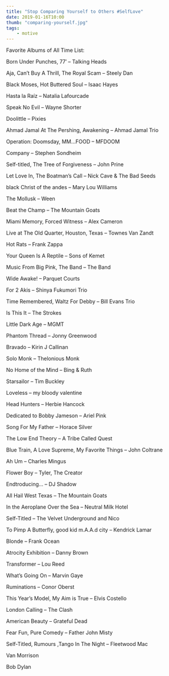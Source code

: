 ```yaml
---
title: "Stop Comparing Yourself to Others #SelfLove"
date: 2019-01-16T10:00
thumb: "comparing-yourself.jpg"
tags:
    - motive
---
```


Favorite Albums of All Time List:

Born Under Punches, 77′ – Talking Heads

Aja, Can’t Buy A Thrill, The Royal Scam – Steely Dan

Black Moses, Hot Buttered Soul – Isaac Hayes

Hasta la Raíz – Natalia Lafourcade

Speak No Evil – Wayne Shorter

Doolittle – Pixies

Ahmad Jamal At The Pershing, Awakening – Ahmad Jamal Trio

Operation: Doomsday, MM…FOOD – MFDOOM

Company – Stephen Sondheim

Self-titled, The Tree of Forgiveness – John Prine

Let Love In, The Boatman’s Call – Nick Cave & The Bad Seeds

black Christ of the andes – Mary Lou Williams

The Mollusk – Ween

Beat the Champ – The Mountain Goats

Miami Memory, Forced Witness – Alex Cameron

Live at The Old Quarter, Houston, Texas – Townes Van Zandt

Hot Rats – Frank Zappa

Your Queen Is A Reptile – Sons of Kemet

Music From Big Pink, The Band – The Band

Wide Awake! – Parquet Courts

For 2 Akis – Shinya Fukumori Trio

Time Remembered, Waltz For Debby – Bill Evans Trio

Is This It – The Strokes

Little Dark Age – MGMT

Phantom Thread – Jonny Greenwood

Bravado – Kirin J Callinan

Solo Monk – Thelonious Monk

No Home of the Mind – Bing & Ruth

Starsailor – Tim Buckley

Loveless – my bloody valentine

Head Hunters – Herbie Hancock

Dedicated to Bobby Jameson – Ariel Pink

Song For My Father – Horace Silver

The Low End Theory – A Tribe Called Quest

Blue Train, A Love Supreme, My Favorite Things – John Coltrane

Ah Um – Charles Mingus

Flower Boy – Tyler, The Creator

Endtroducing… – DJ Shadow

All Hail West Texas – The Mountain Goats

In the Aeroplane Over the Sea – Neutral Milk Hotel

Self-Titled – The Velvet Underground and Nico

To Pimp A Butterfly, good kid m.A.A.d city – Kendrick Lamar

Blonde – Frank Ocean

Atrocity Exhibition – Danny Brown

Transformer – Lou Reed

What’s Going On – Marvin Gaye

Ruminations – Conor Oberst

This Year’s Model, My Aim is True – Elvis Costello


London Calling – The Clash

American Beauty – Grateful Dead

Fear Fun, Pure Comedy – Father John Misty

Self-Titled, Rumours ,Tango In The Night – Fleetwood Mac

Van Morrison

Bob Dylan
